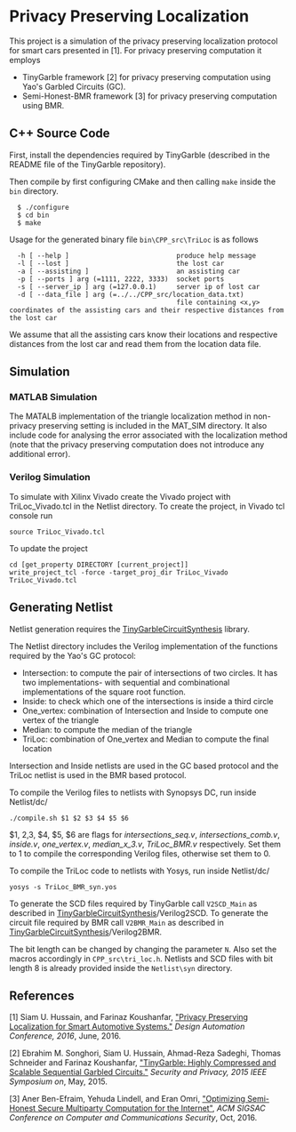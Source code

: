 Privacy Preserving Localization
=======
This project is a simulation of the privacy preserving localization protocol for smart cars presented in [1]. For privacy preserving computation it employs
- TinyGarble framework [2] for privacy preserving computation using Yao's Garbled Circuits (GC). 
- Semi-Honest-BMR framework [3] for privacy preserving computation using BMR.

## C++ Source Code
First, install the dependencies required by TinyGarble (described in the README file of the TinyGarble repository).

Then compile by first configuring CMake and then calling `make` inside the `bin` directory. 
```
  $ ./configure
  $ cd bin
  $ make
```
Usage for the generated binary file `bin\CPP_src\TriLoc` is as follows
```
  -h [ --help ]                           produce help message
  -l [ --lost ]                           the lost car
  -a [ --assisting ]                      an assisting car
  -p [ --ports ] arg (=1111, 2222, 3333)  socket ports
  -s [ --server_ip ] arg (=127.0.0.1)     server ip of lost car
  -d [ --data_file ] arg (=../../CPP_src/location_data.txt)
                                          file containing <x,y> coordinates of the assisting cars and their respective distances from the lost car
```
We assume that all the assisting cars know their locations and respective distances from the lost car and read them from the location data file. 

## Simulation
### MATLAB Simulation
The MATALB implementation of the triangle localization method in non-privacy preserving setting is included in the MAT_SIM directory. It also include code for analysing the error associated with the localization method (note that the privacy preserving computation does not introduce any additional error).
### Verilog Simulation
To simulate with Xilinx Vivado create the Vivado project with TriLoc_Vivado.tcl in the Netlist directory. To create the project, in Vivado tcl console run
```
source TriLoc_Vivado.tcl
```
To update the project
```
cd [get_property DIRECTORY [current_project]]
write_project_tcl -force -target_proj_dir TriLoc_Vivado TriLoc_Vivado.tcl
```

## Generating Netlist
Netlist generation requires the [TinyGarbleCircuitSynthesis](https://github.com/siamumar/TinyGarbleCircuitSynthesis.git) library.

The Netlist directory includes the Verilog implementation of the functions required by the Yao's GC protocol:
- Intersection: to compute the pair of intersections of two circles. It has two implementations- with sequential and combinational implementations of the square root function.
- Inside: to check which one of the intersections is inside a third circle
- One_vertex: combination of Intersection and Inside to compute one vertex of the triangle
- Median: to compute the median of the triangle
- TriLoc: combination of One_vertex and Median to compute the final location

Intersection and Inside netlists are used in the GC based protocol and the TriLoc netlist is used in the BMR based protocol. 


To compile the Verilog files to netlists with Synopsys DC, run inside Netlist/dc/
```
./compile.sh $1 $2 $3 $4 $5 $6
```
$1, $2,$3, $4, $5, $6 are flags for <i>intersections_seq.v</i>, <i>intersections_comb.v</i>, <i>inside.v</i>, <i>one_vertex.v</i>, <i>median_x_3.v</i>, <i>TriLoc_BMR.v</i> respectively. Set them to 1 to compile the corresponding Verilog files, otherwise set them to 0. 

To compile the TriLoc code to netlists with Yosys, run inside Netlist/dc/
```
yosys -s TriLoc_BMR_syn.yos
```

To generate the SCD files required by TinyGarble call `V2SCD_Main` as described in [TinyGarbleCircuitSynthesis](https://github.com/siamumar/TinyGarbleCircuitSynthesis.git)/Verilog2SCD. 
To generate the circuit file required by BMR call `V2BMR_Main` as described in [TinyGarbleCircuitSynthesis](https://github.com/siamumar/TinyGarbleCircuitSynthesis.git)/Verilog2BMR. 

The bit length can be changed by changing the parameter `N`. Also set the macros accordingly in `CPP_src\tri_loc.h`. Netlists and SCD files with bit length 8 is already provided inside the `Netlist\syn` directory.

## References
[1] Siam U. Hussain, and Farinaz Koushanfar, ["Privacy Preserving Localization for Smart Automotive Systems."](http://aceslab.org/sites/default/files/Localization.pdf) <i>Design Automation Conference, 2016</i>, June, 2016.

[2] Ebrahim M. Songhori, Siam U. Hussain, Ahmad-Reza Sadeghi, Thomas Schneider
and Farinaz Koushanfar, ["TinyGarble: Highly Compressed and Scalable Sequential
Garbled Circuits."](http://aceslab.org/sites/default/files/TinyGarble.pdf) <i>Security
and Privacy, 2015 IEEE Symposium on</i>,  May, 2015.

[3] Aner Ben-Efraim, Yehuda Lindell, and Eran Omri, ["Optimizing Semi-Honest Secure Multiparty Computation for the Internet"](https://eprint.iacr.org/2016/1066.pdf), <i>ACM SIGSAC Conference on Computer and Communications Security</i>, Oct, 2016. 
